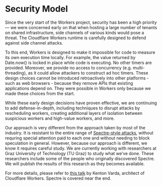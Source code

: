 # Security Model

Since the very start of the Workers project, security has been a high priority  — we were concerned early on that when hosting a large number of tenants on shared infrastructure, side channels of various kinds would pose a threat. The Cloudflare Workers runtime is carefully designed to defend against side channel attacks.

To this end, Workers is designed to make it impossible for code to measure its own execution time locally. For example, the value returned by Date.now() is locked in place while code is executing. No other timers are provided. Moreover, we provide no access to concurrency (e.g. multi-threading), as it could allow attackers to construct ad hoc timers. These design choices cannot be introduced retroactively into other platforms - such as web browsers - because they remove APIs that existing applications depend on. They were possible in Workers only because we made these choices from the start.

While these early design decisions have proven effective, we are continuing to add defense-in-depth, including techniques to disrupt attacks by rescheduling workers, creating additional layers of isolation between suspicious workers and high-value workers, and more.

Our approach is very different from the approach taken by most of the industry. It is resistant to the entire range of [Spectre-style attacks](https://www.cloudflare.com/learning/security/threats/meltdown-spectre/), without requring special attention paid to each one and without needing to block speculation in general. However, because our approach is different, we know it requires careful study. We are currently working with researchers at Graz University of Technology (TU Graz) to study what we’ve done. These researchers include some of the people who originally discovered Spectre. We will publish the results of this research as they becomes available.

For more details, please refer to [this talk](https://www.infoq.com/presentations/cloudflare-v8) by Kenton Varda, architect of Cloudflare Workers. Spectre is covered near the end.
